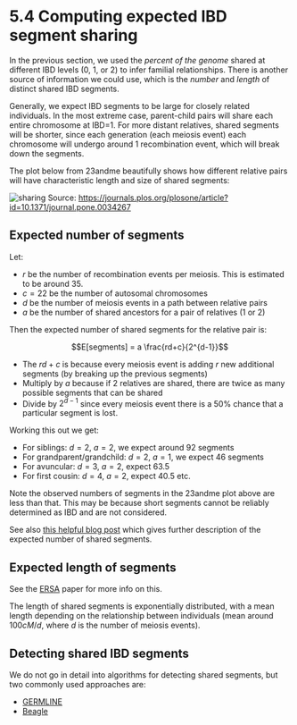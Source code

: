 # 5.4 Computing expected IBD segment sharing

In the previous section, we used the *percent of the genome* shared at different IBD levels (0, 1, or 2) to infer familial relationships. There is another source of information we could use, which is the *number* and *length* of distinct shared IBD segments.

Generally, we expect IBD segments to be large for closely related individuals. In the most extreme case, parent-child pairs will share each entire chromosome at IBD=1. For more distant relatives, shared segments will be shorter, since each generation (each meiosis event) each chromosome will undergo around 1 recombination event, which will break down the segments.

The plot below from 23andme beautifully shows how different relative pairs will have characteristic length and size of shared segments:

![sharing](images/23andme_sharing.png)
Source: https://journals.plos.org/plosone/article?id=10.1371/journal.pone.0034267

## Expected number of segments

Let:

* $r$ be the number of recombination events per meiosis. This is estimated to be around 35.
* $c=22$ be the number of autosomal chromosomes
* $d$ be the number of meiosis events in a path between relative pairs
* $a$ be the number of shared ancestors for a pair of relatives (1 or 2)

Then the expected number of shared segments for the relative pair is:

$$E[segments] = a \frac{rd+c}{2^{d-1}}$$

* The $rd+c$ is because every meiosis event is adding $r$ new additional segments (by breaking up the previous segments)
* Multiply by $a$ because if 2 relatives are shared, there are twice as many possible segments that can be shared
* Divide by $2^{d-1}$ since every meiosis event there is a 50% chance that a particular segment is lost.

Working this out we get:
* For siblings: $d=2$, $a=2$, we expect around 92 segments
* For grandparent/grandchild: $d=2$, $a=1$, we expect 46 segments
* For avuncular: $d=3$, $a=2$, expect 63.5
* For first cousin: $d=4$, $a=2$, expect 40.5
etc.

Note the observed numbers of segments in the 23andme plot above are less than that. This may be because short segments cannot be reliably determined as IBD and are not considered.

See also [this helpful blog post](https://gcbias.org/2013/12/02/how-many-genomic-blocks-do-you-share-with-a-cousin/) which gives further description of the expected number of shared segments.

## Expected length of segments

See the [ERSA](https://pubmed.ncbi.nlm.nih.gov/21324875/) paper for more info on this.

The length of shared segments is exponentially distributed, with a mean length depending on the relationship between individuals (mean around $100cM/d$, where $d$ is the number of meiosis events).

## Detecting shared IBD segments

We do not go in detail into algorithms for detecting shared segments, but two commonly used approaches are:

* [GERMLINE](https://github.com/gusevlab/germline2)
* [Beagle](https://faculty.washington.edu/browning/beagle/beagle_4.1_21Jan17.pdf)
